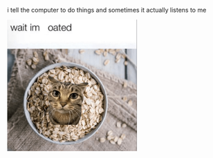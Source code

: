 i tell the computer to do things and sometimes it actually listens to me
<!--START_SECTION:update_image-->
<img src=https://raw.githubusercontent.com/sneakykestrel/sneakykestrel/main/.github/images/wait-im-oated.png height="" width="300" align=left alt=kitty />
<!--END_SECTION:update_image-->

